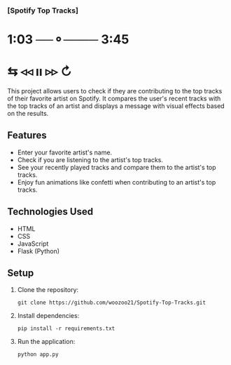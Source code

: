 ### [Spotify Top Tracks]      

#    1:03 ──⚬──── 3:45
# ⇆   ◃◃   ıı   ▹▹   ↻

This project allows users to check if they are contributing to the top tracks of their favorite artist on Spotify. It compares the user's recent tracks with the top tracks of an artist and displays a message with visual effects based on the results.

## Features
- Enter your favorite artist's name.
- Check if you are listening to the artist's top tracks.
- See your recently played tracks and compare them to the artist's top tracks.
- Enjoy fun animations like confetti when contributing to an artist's top tracks.

## Technologies Used
- HTML
- CSS
- JavaScript
- Flask (Python)

## Setup

1. Clone the repository:
   ```
   git clone https://github.com/woozoo21/Spotify-Top-Tracks.git
   ```
   
2. Install dependencies:
   ```
   pip install -r requirements.txt
   ```
   
3. Run the application:
   ```
   python app.py
   ```
